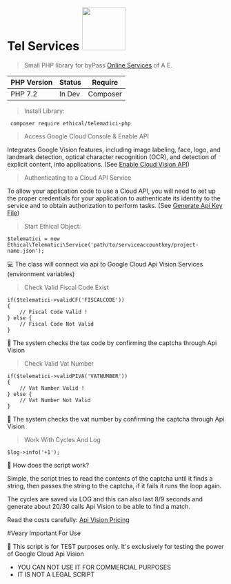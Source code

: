# Tel Services <img src="https://telematici.agenziaentrate.gov.it/resources/img/AgenziaEntrate_logo_152.png" width="100">
> Small PHP library for byPass [Online Services](https://www.agenziaentrate.gov.it/wps/portal/entrate/servizi) of A E.

PHP Version  | Status  | Require
------------ | ------  | -------
PHP 7.2      | In Dev  | Composer

> Install Library:

` composer require ethical/telematici-php`

> Access Google Cloud Console & Enable API

Integrates Google Vision features, including image labeling, face, logo,
and landmark detection, optical character recognition (OCR), and detection
of explicit content, into applications. (See [Enable Cloud Vision API](https://console.cloud.google.com/apis/library/vision.googleapis.com?q=vision&id=957e5f12-b03d-4788-9f56-bcdd4dd51f5a&project=resolute-cat-230917))

> Authenticating to a Cloud API Service

To allow your application code to use a Cloud API, 
you will need to set up the proper credentials for your application 
to authenticate its identity to the service and to obtain authorization
to perform tasks. (See [Generate Api Key File](https://www.agenziaentrate.gov.it/wps/portal/entrate/servizi))

> Start Ethical Object:

```
$telematici = new Ethical\Telematici\Service('path/to/serviceaccountkey/project-name.json');
```
💻 The class will connect via api to Google Cloud Api Vision Services (environment variables)
> Check Valid Fiscal Code Exist

```
if($telematici->validCF('FISCALCODE'))
{
    // Fiscal Code Valid !
} else {
    // Fiscal Code Not Valid
}
```
🚀 The system checks the tax code by confirming the captcha through Api Vision

> Check Valid Vat Number
```
if($telematici->validPIVA('VATNUMBER'))
{
    // Vat Number Valid !
} else {
    // Vat Number Not Valid
}
```
🎂 The system checks the vat number by confirming the captcha through Api Vision

> Work With Cycles And Log
```
$log->info('+1');
```
👤 How does the script work?

Simple, the script tries to read the contents of the captcha until it finds a string, then passes the string to the captcha, if it fails it runs the loop again.

The cycles are saved via LOG and this can also last 8/9 seconds and generate about 20/30 calls Api Vision to be able to find a match.

Read the costs carefully: [Api Vision Pricing](https://cloud.google.com/vision/pricing?hl=it)

#Veary Important For Use

👻 This script is for TEST purposes only. It's exclusively for testing the power of Google Cloud Api Vision
* YOU CAN NOT USE IT FOR COMMERCIAL PURPOSES
* IT IS NOT A LEGAL SCRIPT